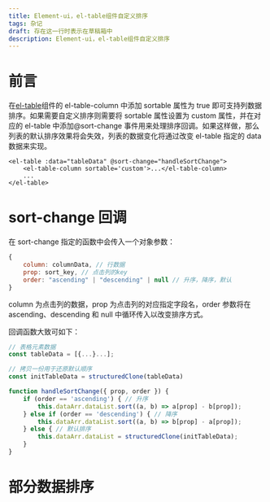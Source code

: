 ```yaml
---
title: Element-ui，el-table组件自定义排序
tags: 杂记
draft: 存在这一行时表示在草稿箱中
description: Element-ui，el-table组件自定义排序
---
```


# 前言

在[el-table](https://element.eleme.cn/#/zh-CN/component/table)组件的 el-table-column 中添加 sortable 属性为 true 即可支持列数据排序。如果需要自定义排序则需要将 sortable 属性设置为 custom 属性，并在对应的 el-table 中添加@sort-change 事件用来处理排序回调。如果这样做，那么列表的默认排序效果将会失效，列表的数据变化将通过改变 el-table 指定的 data 数据来实现。

```vue
<el-table :data="tableData" @sort-change="handleSortChange">
	<el-table-column sortable='custom'>...</el-table-column>
	...
</el-table>
```

# sort-change 回调

在 sort-change 指定的函数中会传入一个对象参数：

```js
{
    column: columnData, // 行数据
    prop: sort_key, // 点击列的key
    order: "ascending" | "descending" | null // 升序，降序，默认
}
```

column 为点击列的数据，prop 为点击列的对应指定字段名，order 参数将在 ascending、descending 和 null 中循环传入以改变排序方式。

回调函数大致可如下：

```js
// 表格元素数据
const tableData = [{...}...];

// 拷贝一份用于还原默认顺序
const initTableData = structuredClone(tableData)

function handleSortChange({ prop, order }) {
    if (order == 'ascending') { // 升序
        this.dataArr.dataList.sort((a, b) => a[prop] - b[prop]);
    } else if (order == 'descending') { // 降序
        this.dataArr.dataList.sort((a, b) => b[prop] - a[prop]);
    } else { // 默认排序
		this.dataArr.dataList = structuredClone(initTableData);
    }
}
```

# 部分数据排序


